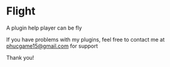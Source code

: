 # Flight
A plugin help player can be fly

If you have problems with my plugins, feel free to contact me at phucgame15@gmail.com for support

Thank you!
